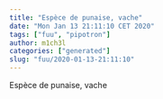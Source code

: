 ```yaml
---
title: "Espèce de punaise, vache"
date: "Mon Jan 13 21:11:10 CET 2020"
tags: ["fuu", "pipotron"]
author: m1ch3l
categories: ["generated"]
slug: "fuu/2020-01-13-21:11:10"
---
```


Espèce de punaise, vache
